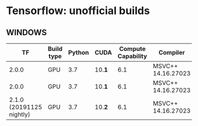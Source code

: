 # Tensorflow: unofficial builds
## WINDOWS

| TF | Build type | Python | CUDA | Compute Capability | Compiler | Extensions | .whl |
| --- | --- | --- | --- | --- | --- | --- | --- |
| 2.0.0 | GPU | 3.7 | 10.**1** | 6.1 | MSVC++ 14.16.27023 | AVX2 | [LINK](https://github.com/JakubBialy/Tensorflow-unofficial-builds/releases/download/v2.0.0/tensorflow-2.0.0-cp37-cp37m-win_amd64.whl) |
| 2.0.0 | GPU | 3.7 | 10.**1** | 6.1 | MSVC++ 14.16.27023 | - | [LINK](https://github.com/JakubBialy/Tensorflow-unofficial-builds/releases/download/v2.0.0_no_avx/tensorflow-2.0.0-cp37-cp37m-win_amd64.whl) |
| 2.1.0 (20191125 nightly) | GPU | 3.7 | 10.**2** | 6.1 | MSVC++ 14.16.27023 | AVX2 | [LINK](https://github.com/JakubBialy/Tensorflow-unofficial-builds/releases/download/v2.1.0-nightly-20191125/tensorflow-2.1.0-cp37-cp37m-win_amd64.whl) |
